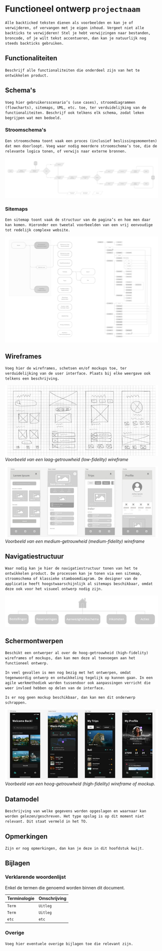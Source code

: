 # Functioneel ontwerp `projectnaam`

`Alle backticked teksten dienen als voorbeelden en kan je of verwijderen, of vervangen met je eigen inhoud. Vergeet niet alle backticks te verwijderen! Stel je hebt verwijzingen naar bestanden, broncode, of je wilt tekst accentueren, dan kan je natuurlijk nog steeds backticks gebruiken.`

## Functionaliteiten

`Beschrijf alle functionaliteiten die onderdeel zijn van het te ontwikkelen product.`

## Schema's

`Voeg hier gebruikersscenario’s (use cases), stroomdiagrammen (flowcharts), sitemaps, UML, etc. toe, ter verduidelijking van de functionaliteiten. Beschrijf ook telkens elk schema, zodat leken begrijpen wat men bedoeld.`

### Stroomschema's

`Een stroomschema toont vaak een proces (inclusief beslissingsmomenten) dat men doorloopt. Voeg waar nodig meerdere stroomschema’s toe, die de relevante logica tonen, of verwijs naar externe bronnen.`

![Voorbeeld stroomschema](./pics/stroomschema.png)

### Sitemaps

`Een sitemap toont vaak de structuur van de pagina’s en hoe men daar kan komen. Hieronder een tweetal voorbeelden van een vrij eenvoudige tot redelijk complexe website.`

![Voorbeeld sitemaps](./pics/sitemaps.png)

## Wireframes

`Voeg hier de wireframes, schetsen en/of mockups toe, ter verduidelijking van de user interface. Plaats bij elke weergave ook telkens een beschrijving.`

![Voorbeeld low fidelity wireframe](./pics/wireframe-low-fidelity.png)<br>
_Voorbeeld van een laag-getrouwheid (low-fidelity) wireframe_

![Voorbeeld medium fidelity wireframe](./pics/wireframe-medium-fidelity.png)<br>
_Voorbeeld van een medium-getrouwheid (medium-fidelity) wireframe_

## Navigatiestructuur

`Waar nodig kan je hier de navigatiestructuur tonen van het te ontwikkelen product. De processen kan je tonen via een sitemap, stroomschema of klassieke stamboomdiagram. De designer van de applicatie heeft hoogstwaarschijnlijk al sitemaps beschikbaar, omdat deze ook voor het visueel ontwerp nodig zijn.`

![Voorbeeld navigatiestructuur](./pics/navigatiestructuur.png)


## Schermontwerpen

`Beschikt een ontwerper al over de hoog-getrouwheid (high-fidelity) wireframes of mockups, dan kan men deze al toevoegen aan het functioneel ontwerp.`

`In veel gevallen is men nog bezig met het ontwerpen, omdat tegenwoordig ontwerp en ontwikkeling tegelijk op kunnen gaan. In een agile werkmethodiek worden tussendoor ook aanpassingen verricht die weer invloed hebben op delen van de interface.`

`Is er nog geen mockup beschikbaar, dan kan men dit onderwerp schrappen.`

![Voorbeeld high fidelity wireframe](./pics/wireframe-high-fidelity.png)<br>
_Voorbeeld van een hoog-getrouwheid (high-fidelity) wireframe of mockup._

## Datamodel

`Beschrijving van welke gegevens worden opgeslagen en waarnaar kan worden gelezen/geschreven. Het type opslag is op dit moment niet relevant. Dit staat vermeld in het TO.`

## Opmerkingen

`Zijn er nog opmerkingen, dan kan je deze in dit hoofdstuk kwijt.`

## Bijlagen

### Verklarende woordenlijst

Enkel de termen die genoemd worden binnen dit document.

| Terminologie | Omschrijving |
| :--- | :--- |
| `Term` | `Uitleg` |
| `Term` | `Uitleg` |
| `etc` | `etc` |

### Overige

`Voeg hier eventuele overige bijlagen toe die relevant zijn.`

